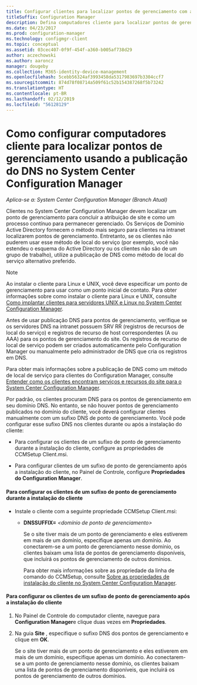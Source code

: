 ```yaml
---
title: Configurar clientes para localizar pontos de gerenciamento com a publicação do DNS
titleSuffix: Configuration Manager
description: Defina computadores cliente para localizar pontos de gerenciamento usando a publicação do DNS no System Center Configuration Manager.
ms.date: 04/23/2017
ms.prod: configuration-manager
ms.technology: configmgr-client
ms.topic: conceptual
ms.assetid: 03cec407-0f9f-454f-a360-b005af738d29
author: aczechowski
ms.author: aaroncz
manager: dougeby
ms.collection: M365-identity-device-management
ms.openlocfilehash: 5cebb56324af3993458da5317983697b3304ccf7
ms.sourcegitcommit: 874d78f08714a509f61c52b154387268f5b73242
ms.translationtype: HT
ms.contentlocale: pt-BR
ms.lasthandoff: 02/12/2019
ms.locfileid: "56128129"
---
```

# <a name="how-to-configure-client-computers-to-find-management-points-by-using-dns-publishing-in-system-center-configuration-manager"></a>Como configurar computadores cliente para localizar pontos de gerenciamento usando a publicação do DNS no System Center Configuration Manager

*Aplica-se a: System Center Configuration Manager (Branch Atual)*

Clientes no System Center Configuration Manager devem localizar um ponto de gerenciamento para concluir a atribuição de site e como um processo contínuo para permanecer gerenciado. Os Serviços de Domínio Active Directory fornecem o método mais seguro para clientes na intranet localizarem pontos de gerenciamento. Entretanto, se os clientes não puderem usar esse método de local do serviço (por exemplo, você não estendeu o esquema do Active Directory ou os clientes não são de um grupo de trabalho), utilize a publicação de DNS como método de local do serviço alternativo preferido.  

> [!NOTE]  
>  Ao instalar o cliente para Linux e UNIX, você deve especificar um ponto de gerenciamento para usar como um ponto inicial de contato. Para obter informações sobre como instalar o cliente para Linux e UNIX, consulte [Como implantar clientes para servidores UNIX e Linux no System Center Configuration Manager](../../../core/clients/deploy/deploy-clients-to-unix-and-linux-servers.md).  

 Antes de usar publicação DNS para pontos de gerenciamento, verifique se os servidores DNS na intranet possuem SRV RR (registros de recursos de local do serviço) e registros de recurso de host correspondentes (A ou AAA) para os pontos de gerenciamento do site. Os registros de recurso de local de serviço podem ser criados automaticamente pelo Configuration Manager ou manualmente pelo administrador de DNS que cria os registros em DNS.  

 Para obter mais informações sobre a publicação de DNS como um método de local de serviço para clientes do Configuration Manager, consulte [Entender como os clientes encontram serviços e recursos do site para o System Center Configuration Manager](../../../core/plan-design/hierarchy/understand-how-clients-find-site-resources-and-services.md).  

 Por padrão, os clientes procuram DNS para os pontos de gerenciamento em seu domínio DNS. No entanto, se não houver pontos de gerenciamento publicados no domínio do cliente, você deverá configurar clientes manualmente com um sufixo DNS de ponto de gerenciamento. Você pode configurar esse sufixo DNS nos clientes durante ou após a instalação do cliente:  

-   Para configurar os clientes de um sufixo de ponto de gerenciamento durante a instalação do cliente, configure as propriedades de CCMSetup Client.msi.  

-   Para configurar clientes de um sufixo de ponto de gerenciamento após a instalação do cliente, no Painel de Controle, configure **Propriedades do Configuration Manager**.  

#### <a name="to-configure-clients-for-a-management-point-suffix-during-client-installation"></a>Para configurar os clientes de um sufixo de ponto de gerenciamento durante a instalação do cliente  

- Instale o cliente com a seguinte propriedade CCMSetup Client.msi:  

  - **DNSSUFFIX=** *&lt;domínio de ponto de gerenciamento\>*  

     Se o site tiver mais de um ponto de gerenciamento e eles estiverem em mais de um domínio, especifique apenas um domínio. Ao conectarem-se a um ponto de gerenciamento nesse domínio, os clientes baixam uma lista de pontos de gerenciamento disponíveis, que incluirá os pontos de gerenciamento de outros domínios.  

    Para obter mais informações sobre as propriedade da linha de comando do CCMSetup, consulte [Sobre as propriedades de instalação do cliente no System Center Configuration Manager](../../../core/clients/deploy/about-client-installation-properties.md).  

#### <a name="to-configure-clients-for-a-management-point-suffix-after-client-installation"></a>Para configurar os clientes de um sufixo de ponto de gerenciamento após a instalação do cliente  

1.  No Painel de Controle do computador cliente, navegue para **Configuration Manager**e clique duas vezes em **Propriedades**.  

2.  Na guia **Site** , especifique o sufixo DNS dos pontos de gerenciamento e clique em **OK**.  

     Se o site tiver mais de um ponto de gerenciamento e eles estiverem em mais de um domínio, especifique apenas um domínio. Ao conectarem-se a um ponto de gerenciamento nesse domínio, os clientes baixam uma lista de pontos de gerenciamento disponíveis, que incluirá os pontos de gerenciamento de outros domínios.
